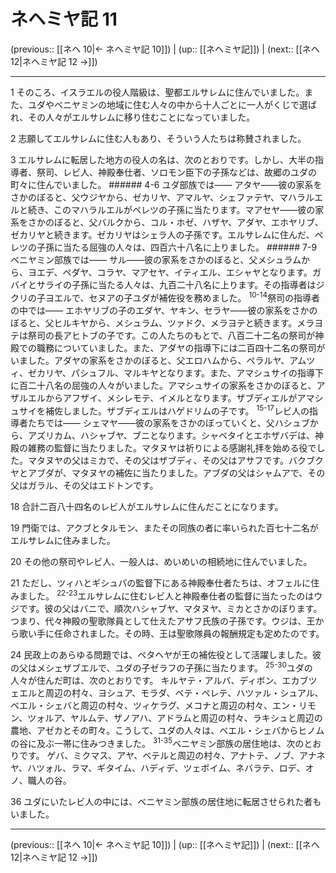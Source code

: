 # ネヘミヤ記 11

(previous:: [[ネヘ 10|← ネヘミヤ記 10]]) | (up:: [[ネヘミヤ記]]) | (next:: [[ネヘ 12|ネヘミヤ記 12 →]])

***


1 そのころ、イスラエルの役人階級は、聖都エルサレムに住んでいました。また、ユダやベニヤミンの地域に住む人々の中から十人ごとに一人がくじで選ばれ、その人々がエルサレムに移り住むことになっていました。 

2 志願してエルサレムに住む人もあり、そういう人たちは称賛されました。 

3 エルサレムに転居した地方の役人の名は、次のとおりです。しかし、大半の指導者、祭司、レビ人、神殿奉仕者、ソロモン臣下の子孫などは、故郷のユダの町々に住んでいました。 ###### 4-6 ユダ部族では―― アタヤ――彼の家系をさかのぼると、父ウジヤから、ゼカリヤ、アマルヤ、シェファテヤ、マハラルエルと続き、このマハラルエルがペレツの子孫に当たります。マアセヤ――彼の家系をさかのぼると、父バルクから、コル・ホゼ、ハザヤ、アダヤ、エホヤリブ、ゼカリヤと続きます。ゼカリヤはシェラ人の子孫です。エルサレムに住んだ、ペレツの子孫に当たる屈強の人々は、四百六十八名に上りました。 ###### 7-9 ベニヤミン部族では―― サル――彼の家系をさかのぼると、父メシュラムから、ヨエデ、ペダヤ、コラヤ、マアセヤ、イティエル、エシャヤとなります。ガバイとサライの子孫に当たる人々は、九百二十八名に上ります。その指導者はジクリの子ヨエルで、セヌアの子ユダが補佐役を務めました。 <sup class="versenum">10-14</sup>祭司の指導者の中では―― エホヤリブの子のエダヤ、ヤキン、セラヤ――彼の家系をさかのぼると、父ヒルキヤから、メシュラム、ツァドク、メラヨテと続きます。メラヨテは祭司の長アヒトブの子です。この人たちのもとで、八百二十二名の祭司が神殿での職務についていました。また、アダヤの指導下には二百四十二名の祭司がいました。アダヤの家系をさかのぼると、父エロハムから、ペラルヤ、アムツィ、ゼカリヤ、パシュフル、マルキヤとなります。また、アマシュサイの指導下に百二十八名の屈強の人々がいました。アマシュサイの家系をさかのぼると、アザルエルからアフザイ、メシレモテ、イメルとなります。ザブディエルがアマシュサイを補佐しました。ザブディエルはハゲドリムの子です。 <sup class="versenum">15-17</sup>レビ人の指導者たちでは―― シェマヤ――彼の家系をさかのぼっていくと、父ハシュブから、アズリカム、ハシャブヤ、ブニとなります。シャベタイとエホザバデは、神殿の雑務の監督に当たりました。マタヌヤは祈りによる感謝礼拝を始める役でした。マタヌヤの父はミカで、その父はザブディ、その父はアサフです。バクブクヤとアブダが、マタヌヤの補佐に当たりました。アブダの父はシャムアで、その父はガラル、その父はエドトンです。 

18 合計二百八十四名のレビ人がエルサレムに住んだことになります。 

19 門衛では、アクブとタルモン、またその同族の者に率いられた百七十二名がエルサレムに住みました。 

20 その他の祭司やレビ人、一般人は、めいめいの相続地に住んでいました。 

21 ただし、ツィハとギシュパの監督下にある神殿奉仕者たちは、オフェルに住みました。 <sup class="versenum">22-23</sup>エルサレムに住むレビ人と神殿奉仕者の監督に当たったのはウジです。彼の父はバニで、順次ハシャブヤ、マタヌヤ、ミカとさかのぼります。つまり、代々神殿の聖歌隊員として仕えたアサフ氏族の子孫です。ウジは、王から歌い手に任命されました。その時、王は聖歌隊員の報酬規定も定めたのです。 

24 民政上のあらゆる問題では、ペタヘヤが王の補佐役として活躍しました。彼の父はメシェザブエルで、ユダの子ゼラフの子孫に当たります。 <sup class="versenum">25-30</sup>ユダの人々が住んだ町は、次のとおりです。 キルヤテ・アルバ、ディボン、エカブツェエルと周辺の村々、ヨシュア、モラダ、ベテ・ペレテ、ハツァル・シュアル、ベエル・シェバと周辺の村々、ツィケラグ、メコナと周辺の村々、エン・リモン、ツォルア、ヤルムテ、ザノアハ、アドラムと周辺の村々、ラキシュと周辺の農地、アゼカとその町々。こうして、ユダの人々は、ベエル・シェバからヒノムの谷に及ぶ一帯に住みつきました。 <sup class="versenum">31-35</sup>ベニヤミン部族の居住地は、次のとおりです。 ゲバ、ミクマス、アヤ、ベテルと周辺の村々、アナトテ、ノブ、アナネヤ、ハツォル、ラマ、ギタイム、ハディデ、ツェボイム、ネバラテ、ロデ、オノ、職人の谷。 

36 ユダにいたレビ人の中には、ベニヤミン部族の居住地に転居させられた者もいました。

***

(previous:: [[ネヘ 10|← ネヘミヤ記 10]]) | (up:: [[ネヘミヤ記]]) | (next:: [[ネヘ 12|ネヘミヤ記 12 →]])
